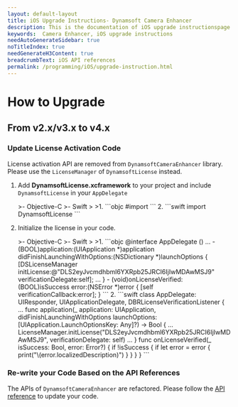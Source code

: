 ```yaml
---
layout: default-layout
title: iOS Upgrade Instructions- Dynamsoft Camera Enhancer
description: This is the documentation of iOS upgrade instructionspage of Dynamsoft Camera Enhancer.
keywords:  Camera Enhancer, iOS upgrade instructions
needAutoGenerateSidebar: true
noTitleIndex: true
needGenerateH3Content: true
breadcrumbText: iOS API references
permalink: /programming/iOS/upgrade-instruction.html
---
```


# How to Upgrade

## From v2.x/v3.x to v4.x

### Update License Activation Code

License activation API are removed from `DynamsoftCameraEnhancer` library. Please use the `LicenseManager` of `DynamsoftLicense` instead.

1. Add **DynamsoftLicense.xcframework** to your project and include `DynamsoftLicense` in your `AppDelegate`

   <div class="sample-code-prefix"></div>
   >- Objective-C
   >- Swift
   >
   >1. 
   ```objc
   #import <DynamsoftLicense/DynamsoftLicense.h>
   ```
   2. 
   ```swift
   import DynamsoftLicense
   ```

2. Initialize the license in your code.

   <div class="sample-code-prefix"></div>
   >- Objective-C
   >- Swift
   >
   >1. 
   ```objc
   @interface AppDelegate ()<DBRLicenseVerificationListener>
   ...
   - (BOOL)application:(UIApplication *)application didFinishLaunchingWithOptions:(NSDictionary *)launchOptions {
      [DSLicenseManager initLicense:@"DLS2eyJvcmdhbml6YXRpb25JRCI6IjIwMDAwMSJ9" verificationDelegate:self];
      ...
   }
   - (void)onLicenseVerified:(BOOL)isSuccess error:(NSError *)error {
       [self verificationCallback:error];
   }
   ```
   2. 
   ```swift
   class AppDelegate: UIResponder, UIApplicationDelegate, DBRLicenseVerificationListener {
      ...
      func application(_ application: UIApplication, didFinishLaunchingWithOptions launchOptions: [UIApplication.LaunchOptionsKey: Any]?) -> Bool {
             ...
             LicenseManager.initLicense("DLS2eyJvcmdhbml6YXRpb25JRCI6IjIwMDAwMSJ9", verificationDelegate: self)
             ...
      }
      func onLicenseVerified(_ isSuccess: Bool, error: Error?) {
             if !isSuccess {
                if let error = error {
                       print("\(error.localizedDescription)")
                }
             }
      }
   }
   ```

### Re-write your Code Based on the API References

The APIs of `DynamsoftCameraEnhancer` are refactored. Please follow the [API reference](api-reference.md) to update your code.

